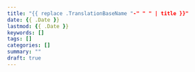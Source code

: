 ```yaml
---
title: "{{ replace .TranslationBaseName "-" " " | title }}"
date: {{ .Date }}
lastmod: {{ .Date }}
keywords: []
tags: []
categories: []
summary: ""
draft: true
---
```


